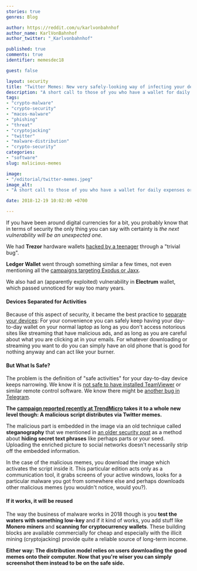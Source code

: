 ```yaml
---
stories: true
genres: Blog

author: https://reddit.com/u/karlvonbahnhof
author_name: KarlVonBahnhof
author_twitter: "_Karlvonbahnhof"

published: true
comments: true
identifier: memesdec18

guest: false

layout: security
title: "Twitter Memes: New very safely-looking way of infecting your devices appeared"
description: "A short call to those of you who have a wallet for daily expenses or trading on a computer or phone that is used for 'safe' day-to-day work and browsing."
tags:
- "crypto-malware"
- "crypto-security"
- "macos-malware"
- "phishing"
- "threat"
- "cryptojacking"
- "twitter"
- "malware-distribution"
- "crypto-security"
categories:
- "software"
slug: malicious-memes

image:
- "/editorial/twitter-memes.jpeg"
image_alt:
- "A short call to those of you who have a wallet for daily expenses or trading on a computer or phone that is used for seemingly safe day-to-day work and browsing."

date: 2018-12-19 10:02:00 +0700

---
```


If you have been around digital currencies for a bit, you probably know that in terms of security the only thing you can say with certainty is *the next vulnerability will be an unexpected one*.

We had **Trezor** hardware wallets [hacked by a teenager](https://saleemrashid.com/) through a "trivial bug".

**Ledger Wallet** went through something similar a few times, not even mentioning all the [campaigns targeting Exodus or Jaxx](https://labsblog.f-secure.com/2018/11/02/spam-campaign-targets-exodus-mac-users/).

We also had an (apparently exploited) vulnerability in **Electrum** wallet, which passed unnoticed for way too many years.

#### Devices Separated for Activities

Because of this aspect of security, it became the best practice to [separate your devices](https://www.altcointrading.net/security/device-management): For your convenience you can safely keep having your day-to-day wallet on your normal laptop as long as you don't access notorious sites like streaming that have malicious ads, and as long as you are careful about what you are clicking at in your emails. For whatever downloading or streaming you want to do you can simply have an old phone that is good for nothing anyway and can act like your burner.

#### But What Is Safe?

The problem is the definition of "safe activities" for your day-to-day device keeps narrowing. We know it is [not safe to have installed TeamViewer](https://www.makeuseof.com/tag/teamviewer-hack-everything-need-know/) or similar remote control software. We know there might be [another bug in Telegram](https://www.altcointrading.net/security/telegram).

**The [campaign reported recently at TrendMicro](https://blog.trendmicro.com/trendlabs-security-intelligence/cybercriminals-use-malicious-memes-that-communicate-with-malware/) takes it to a whole new level though: A malicious script distributes via Twitter memes.**

The malicious part is embedded in the image via an old technique called **steganography** that we mentioned in [an older security post](https://www.altcointrading.net/security/backups) as a method about **hiding secret text phrases** like perhaps parts or your seed. Uploading the enriched picture to social networks doesn't necessarily strip off the embedded information.

In the case of the malicious memes, you download the image which activates the script inside it. This particular edition acts only as a communication tool, it grabs screens of your active windows, looks for a particular malware you got from somewhere else and perhaps downloads other malicious memes (you wouldn't notice, would you?).

#### If it works, it will be reused

The way the business of malware works in 2018 though is you **test the waters with something low-key** and if it kind of works, you add stuff like **Monero miners** and **scanning for cryptocurrency wallets**. These building blocks are available commercially for cheap and especially with the illicit mining (cryptojacking) provide quite a reliable source of long-term income.

**Either way: The distribution model relies on users downloading the good memes onto their computer. Now that you're wiser you can simply screenshot them instead to be on the safe side.**
